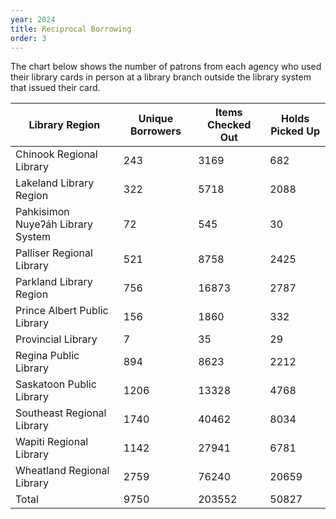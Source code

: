 ```yaml
---
year: 2024
title: Reciprocal Borrowing
order: 3
---
```


The chart below shows the number of patrons from each agency who used their library cards in person at a library branch outside the library system that issued their card.

| Library Region                     | Unique Borrowers | Items Checked Out | Holds Picked Up |
| ---------------------------------- | ---------------- | ----------------- | --------------- |
| Chinook Regional Library           | 243              | 3169              | 682             |
| Lakeland Library Region            | 322              | 5718              | 2088            |
| Pahkisimon Nuyeʔáh Library System  | 72               | 545               | 30              |
| Palliser Regional Library          | 521              | 8758              | 2425            |
| Parkland Library Region            | 756              | 16873             | 2787            |
| Prince Albert Public Library       | 156              | 1860              | 332             |
| Provincial Library                 | 7                | 35                | 29              |
| Regina Public Library              | 894              | 8623              | 2212            |
| Saskatoon Public Library           | 1206             | 13328             | 4768            |
| Southeast Regional Library         | 1740             | 40462             | 8034            |
| Wapiti Regional Library            | 1142             | 27941             | 6781            |
| Wheatland Regional Library         | 2759             | 76240             | 20659           |
| Total                              | 9750             | 203552            | 50827           |

